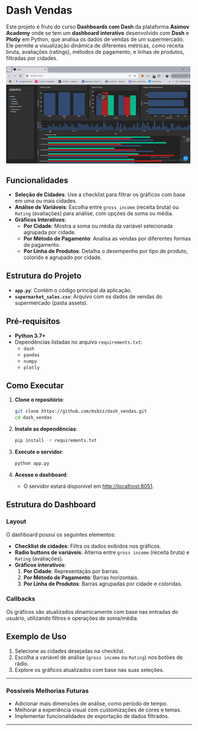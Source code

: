 # Dash Vendas

Este projeto é fruto do curso **Dashboards com Dash** da plataforma **Asimov Academy**  onde se tem um **dashboard interativo** desenvolvido com **Dash** e **Plotly** em Python, que analisa os dados de vendas de um supermercado. Ele permite a visualização dinâmica de diferentes métricas, como receita bruta, avaliações (ratings), métodos de pagamento, e linhas de produtos, filtradas por cidades.


<img src="images/final projeto.png" alt="projeto" width="500"/>

## Funcionalidades

- **Seleção de Cidades**: Use a checklist para filtrar os gráficos com base em uma ou mais cidades.
- **Análise de Variáveis**: Escolha entre `gross income` (receita bruta) ou `Rating` (avaliações) para análise, com opções de soma ou média.
- **Gráficos Interativos**:
  - **Por Cidade**: Mostra a soma ou média da variável selecionada agrupada por cidade.
  - **Por Método de Pagamento**: Analisa as vendas por diferentes formas de pagamento.
  - **Por Linha de Produtos**: Detalha o desempenho por tipo de produto, colorido e agrupado por cidade.

## Estrutura do Projeto

- **`app.py`**: Contém o código principal da aplicação.
- **`supermarket_sales.csv`**: Arquivo com os dados de vendas do supermercado (pasta assets).

## Pré-requisitos

- **Python 3.7+**
- Dependências listadas no arquivo `requirements.txt`:
  - `dash`
  - `pandas`
  - `numpy`
  - `plotly`

## Como Executar

1. **Clone o repositório**:
   ```bash
   git clone https://github.com/msbzz/dash_vendas.git
   cd dash_vendas 
   ```

2. **Instale as dependências**:
   ```bash
   pip install -r requirements.txt
   ```

3. **Execute o servidor**:
   ```bash
   python app.py
   ```

4. **Acesse o dashboard**:
   - O servidor estará disponível em [http://localhost:8051](http://localhost:8051).

## Estrutura do Dashboard

### Layout
O dashboard possui os seguintes elementos:
- **Checklist de cidades**: Filtra os dados exibidos nos gráficos.
- **Radio buttons de variáveis**: Alterna entre `gross income` (receita bruta) e `Rating` (avaliações).
- **Gráficos interativos**:
  1. **Por Cidade**: Representação por barras.
  2. **Por Método de Pagamento**: Barras horizontais.
  3. **Por Linha de Produtos**: Barras agrupadas por cidade e coloridas.

### Callbacks
Os gráficos são atualizados dinamicamente com base nas entradas do usuário, utilizando filtros e operações de soma/média.

## Exemplo de Uso

1. Selecione as cidades desejadas na checklist.
2. Escolha a variável de análise (`gross income` ou `Rating`) nos botões de rádio.
3. Explore os gráficos atualizados com base nas suas seleções.

---

### Possíveis Melhorias Futuras

- Adicionar mais dimensões de análise, como período de tempo.
- Melhorar a experiência visual com customizações de cores e temas.
- Implementar funcionalidades de exportação de dados filtrados.

---

 